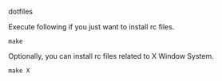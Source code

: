 dotfiles

Execute following if you just want to install rc files.
```
make
```

Optionally, you can install rc files related to X Window System.

```
make X
```

